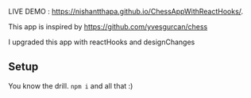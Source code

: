 LIVE DEMO : https://nishantthapa.github.io/ChessAppWithReactHooks/.


This app is inspired by https://github.com/yvesgurcan/chess

I upgraded this app with reactHooks and designChanges

## Setup

You know the drill. `npm i` and all that :)
